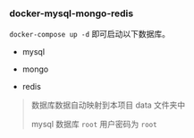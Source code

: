 ### docker-mysql-mongo-redis



`docker-compose up -d` 即可启动以下数据库。  

* mysql
* mongo

* redis



> 数据库数据自动映射到本项目 data 文件夹中
>
> mysql 数据库 `root` 用户密码为 `root`  